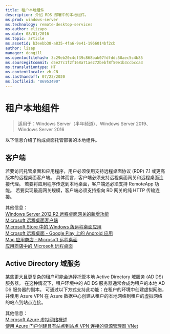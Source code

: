 ```yaml
---
title: 租户本地组件
description: 介绍 RDS 部署中的本地组件。
ms.prod: windows-server
ms.technology: remote-desktop-services
ms.author: elizapo
ms.date: 08/01/2016
ms.topic: article
ms.assetid: b3eebb38-a835-4fa6-9e41-1966014bf2cb
author: lizap
manager: dongill
ms.openlocfilehash: 3c29eb20c4cf39c868bab07fdfddc50aec5c4b85
ms.sourcegitcommit: d5e27c1f2f168a71ae272bebf8f50e1b3ccbcca3
ms.translationtype: HT
ms.contentlocale: zh-CN
ms.lasthandoff: 07/23/2020
ms.locfileid: "86953490"
---
```

# <a name="tenant-on-premises-components"></a>租户本地组件

>适用于：Windows Server（半年频道）、Windows Server 2019、Windows Server 2016

以下信息介绍了构成桌面托管部署的本地组件。  
  
##  <a name="clients"></a>客户端  
若要访问托管桌面和应用程序，用户必须使用支持远程桌面协议 (RDP) 7.1 或更高版本的远程桌面客户端。 具体而言，客户端必须支持远程桌面网关和远程桌面连接代理。 若要将应用程序传送到本地桌面，客户端还必须支持 RemoteApp 功能。 若要实现最高网关规模，客户端必须支持指向 RD 网关的纯 HTTP 传输连接。  
  
其他信息：  
[Windows Server 2012 R2 远程桌面网关的新增功能](https://techcommunity.microsoft.com/t5/microsoft-security-and/what-8217-s-new-in-windows-server-2012-remote-desktop-gateway/ba-p/247611)  
[Microsoft 远程桌面客户端](./clients/remote-desktop-clients.md)  
[Microsoft Store 中的 Windows 版远程桌面应用](https://apps.microsoft.com/windows/app/remote-desktop/051f560e-5e9b-4dad-8b2e-fa5e0b05a480)  
[Microsoft 远程桌面 - Google Play 上的 Android 应用](https://play.google.com/store/apps/details?id=com.microsoft.rdc.android)  
[Mac 应用商店 - Microsoft 远程桌面](https://itunes.apple.com/app/microsoft-remote-desktop/id715768417?mt=12)  
[应用商店中的 Microsoft 远程桌面](https://itunes.apple.com/app/microsoft-remote-desktop/id714464092?mt=8)  
  
##  <a name="active-directory-domain-services"></a>Active Directory 域服务  
某些更大且更复杂的租户可能会选择托管本地 Active Directory 域服务 (AD DS) 服务器。 在这种情况下，租户环境中的 AD DS 服务器通常会成为租户的本地 AD DS 服务器的副本。 可通过以下方式支持此功能：在租户的环境中创建虚拟网络，并使用 Azure VPN 在 Azure 数据中心创建从租户的本地网络到租户的虚拟网络的站点到站点连接。  
  
其他信息：  
[Microsoft Azure 虚拟网络概述](/azure/virtual-network/virtual-networks-overview)  
[使用 Azure 门户创建具有站点到站点 VPN 连接的资源管理器 VNet](/azure/vpn-gateway/vpn-gateway-howto-site-to-site-resource-manager-portal)  
